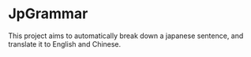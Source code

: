 # JpGrammar
This project aims to automatically break down a japanese sentence, and translate it to English and Chinese.  
